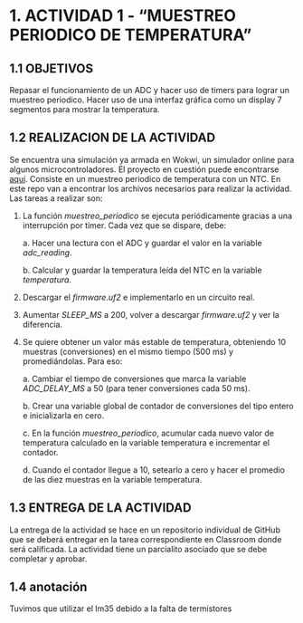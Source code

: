 # 1. ACTIVIDAD 1 - “MUESTREO PERIODICO DE TEMPERATURA”

## 1.1 OBJETIVOS

Repasar el funcionamiento de un ADC y hacer uso de timers para lograr un muestreo periodico. Hacer uso de una interfaz gráfica como un display 7 segmentos para mostrar la temperatura.

## 1.2 REALIZACION DE LA ACTIVIDAD

Se encuentra una simulación ya armada en Wokwi, un simulador online para algunos microcontroladores. El proyecto en cuestión puede encontrarse [aquí](https://wokwi.com/projects/357959003725467649). Consiste en un muestreo periodico de temperatura con un NTC. En este repo van a encontrar los archivos necesarios para realizar la actividad. Las tareas a realizar son:

1. La función _muestreo_periodico_ se ejecuta periódicamente gracias a una interrupción por timer. Cada vez que se dispare, debe:

    a. Hacer una lectura con el ADC y guardar el valor en la variable _adc_reading_.
    
    b. Calcular y guardar la temperatura leída del NTC en la variable _temperatura_.

2. Descargar el _firmware.uf2_ e implementarlo en un circuito real.

3. Aumentar _SLEEP_MS_ a 200, volver a descargar _firmware.uf2_ y ver la diferencia.

4. Se quiere obtener un valor más estable de temperatura, obteniendo 10 muestras (conversiones) en el mismo tiempo (500 ms) y promediándolas. Para eso:

    a. Cambiar el tiempo de conversiones que marca la variable _ADC_DELAY_MS_ a 50 (para tener conversiones cada 50 ms).

    b. Crear una variable global de contador de conversiones del tipo entero e inicializarla en cero.

    c. En la función _muestreo_periodico_, acumular cada nuevo valor de temperatura calculado en la variable temperatura e incrementar el contador.

    d. Cuando el contador llegue a 10, setearlo a cero y hacer el promedio de las diez muestras en la variable temperatura.

## 1.3 ENTREGA DE LA ACTIVIDAD

La entrega de la actividad se hace en un repositorio individual de GitHub que se deberá entregar en la tarea correspondiente en Classroom donde será calificada. La actividad tiene un parcialito asociado que se debe completar y aprobar.
## 1.4 anotación 
Tuvimos que utilizar el lm35 debido a la falta de termistores 
